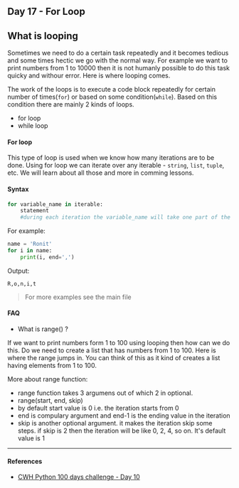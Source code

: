 ## Day 17 - For Loop

## What is looping

Sometimes we need to do a certain task repeatedly and it becomes tedious and some times hectic we go with the normal way. For example we want to print numbers from 1 to 10000 then it is not humanly possible to do this task quicky and withour error. Here is where looping comes. 

The work of the loops is to execute a code block repeatedly for certain number of times(`for`) or based on some condition(`while`). Based on this condition there are mainly 2 kinds of loops.

- for loop
- while loop

#### For loop

This type of loop is used when we know how many iterations are to be done.
Using for loop we can iterate over any iterable - `string`, `list`, `tuple`, etc. We will learn about all those and more in comming lessons.

#### Syntax

```python
for variable_name in iterable:
    statement
    #during each iteration the variable_name will take one part of the iterable.
```

For example:

```python
name = 'Ronit'
for i in name:
    print(i, end=',')
```

Output:

```shell
R,o,n,i,t
```

> For more examples see the main file

#### FAQ

- What is range() ?

If we want to print numbers form 1 to 100 using looping then how can we do this. Do we need to create a list that has numbers from 1 to 100. Here is where the range jumps in. You can think of this as it kind of creates a list having elements from 1 to 100.

More about range function:
- range function takes 3 argumens out of which 2 in optional.
- range(start, end, skip)
- by default start value is 0 i.e. the iteration starts from 0
- end is compulary argument and end-1 is the ending value in the iteration
- skip is another optional argument. it makes the iteration skip some steps. if skip is 2 then the iteration will be like 0, 2, 4, so on. It's default value is 1


---

#### References

- [CWH Python 100 days challenge - Day 10](https://youtu.be/fIYVzKp0q5w)